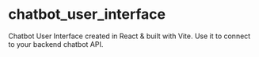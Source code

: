 # chatbot_user_interface
Chatbot User Interface created in React &amp; built with Vite. Use it to connect to your backend chatbot API.

